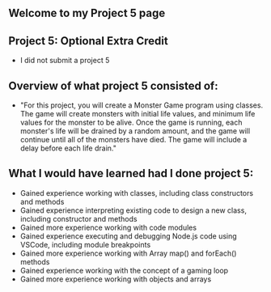 ## Welcome to my Project 5 page

## Project 5: Optional Extra Credit
- I did not submit a project 5

## Overview of what project 5 consisted of:
- "For this project, you will create a Monster Game program using classes. The game will create monsters with initial life values, and minimum life values for the monster to be alive. Once the game is running, each monster's life will be drained by a random amount, and the game will continue until all of the monsters have died. The game will include a delay before each life drain."

## What I would have learned had I done project 5:
- Gained experience working with classes, including class constructors and methods
- Gained experience interpreting existing code to design a new class, including constructor and methods
- Gained more experience working with code modules
- Gained experience executing and debugging Node.js code using VSCode, including module breakpoints
- Gained more experience working with Array map() and forEach() methods
- Gained experience working with the concept of a gaming loop
- Gained more experience working with objects and arrays
